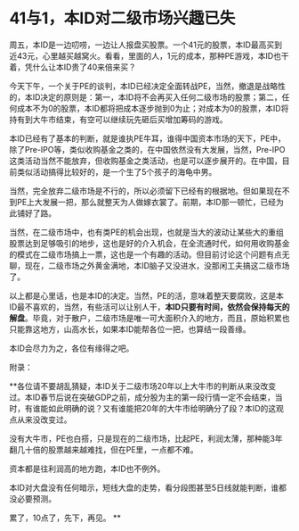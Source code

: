 41与1，本ID对二级市场兴趣已失
====



周五，本ID是一边叨唠，一边让人报盘买股票。一个41元的股票，本ID最高买到近43元，心里越买越窝火。看看，里面的人，1元的成本，那种PE游戏，本ID也干着，凭什么让本ID贵了40来倍来买？

今天下午，一个关于PE的谈判，本ID已经决定全面转战PE，当然，撤退是战略性的，本ID决定的原则是：第一，本ID将不会再买入任何二级市场的股票；第二，任何成本不为0的股票，本ID都将把成本逐步抛到0为止；对成本为0的股票，本ID将持有到大牛市结束，有空可以继续玩先砸后买增加筹码的游戏。

本ID已经有了基本的判断，就是谁执PE牛耳，谁得中国资本市场的天下，PE中，除了Pre-IPO等，类似收购基金之类的，在中国依然没有大发展，当然，Pre-IPO这类活动当然不能放弃，但收购基金之类活动，也是可以逐步展开的。在中国，目前类似活动搞得比较好的，是一个生了5个孩子的海龟中男。

当然，完全放弃二级市场是不行的，所以必须留下已经有的根据地。但如果现在不到PE上大发展一把，那么就整天为人做嫁衣裳了。前期，本ID那一顿忙，已经为此铺好了路。

当然，在二级市场中，也有类PE的机会出现，也就是当大的波动让某些大的重组股票达到足够吸引的地步，这也是好的介入机会，在全流通时代，如何用收购基金的模式在二级市场搞上一票，这也是一个有趣的活动。但目前讨论这个问题有点无聊，现在，二级市场之外黄金满地，本ID脑子又没进水，没那闲工夫搞这二级市场了。

以上都是心里话，也是本ID的决定。当然，PE的活，意味着整天要腐败，这是本ID最不喜欢的，当然，有些活可以让别人干，**本ID只要有时间，依然会保持每天的解盘**。毕竟，对于散户，二级市场是唯一可大面积介入的地方，而且，原始积累也只能靠这地方，山高水长，如果本ID能帮各位一把，也算结一段善缘。

本ID会尽力为之，各位有缘得之吧。

附录：

**各位请不要胡乱猜疑，本ID关于二级市场20年以上大牛市的判断从来没改变过。本ID春节后说在突破GDP之前，成分股为主的第一段行情一定不会结束，当时，有谁能如此明确的说？又有谁能把20年的大牛市给明确分了段？本ID的这观点从来没改变过。

没有大牛市，PE也白搭，只是现在的二级市场，比起PE，利润太薄，那种能3年翻几十倍的股票越来越难找，但在PE里，一点都不难。

资本都是往利润高的地方跑，本ID也不例外。

本ID对大盘没有任何暗示，短线大盘的走势，看分段图甚至5日线就能判断，谁都没必要预测。

累了，10点了，先下，再见。
**
